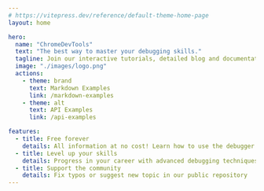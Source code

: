 ```yaml
---
# https://vitepress.dev/reference/default-theme-home-page
layout: home

hero:
  name: "ChromeDevTools"
  text: "The best way to master your debugging skills."
  tagline: Join our interactive tutorials, detailed blog and documentation to level up your javascript debugging skills.
  image: "./images/logo.png"
  actions:
    - theme: brand
      text: Markdown Examples
      link: /markdown-examples
    - theme: alt
      text: API Examples
      link: /api-examples

features:
  - title: Free forever
    details: All information at no cost! Learn how to use the debugger for free
  - title: Level up your skills
    details: Progress in your career with advanced debugging techniques
  - title: Support the community
    details: Fix typos or suggest new topic in our public repository
---
```


